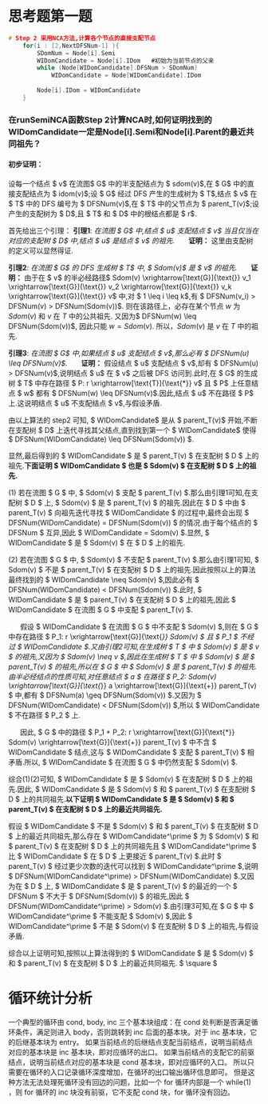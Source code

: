 # 思考题第一题

```c
# Step 2 采用NCA方法,计算各个节点的直接支配节点
    for(i : [2,NextDFSNum-1] ){
		SDomNum = Node[i].Semi
        WIDomCandidate = Node[i].IDom	#初始为当前节点的父亲
        while (Node[WIDomCandidate].DFSNum > SDomNum)
        	WIDomCandidate = Node[WIDomCandidate].IDom
        
        Node[i].IDom = WIDomCandidate	
    }   
```
### 在runSemiNCA函数Step 2计算NCA时,如何证明找到的 WIDomCandidate一定是Node[i].Semi和Node[i].Parent的最近共同祖先？

#### 初步证明：
设每一个结点 $  v$ 在流图$ G$ 中的半支配结点为 $ sdom(v)$,在 $ G$  中的直接支配结点为 $ idom(v)$;设 $ G$ 经过 DFS 产生的生成树为 $ T$,结点 $ v$  在 $ T$  中的 DFS 编号为 $ DFSNum(v)$,在 $ T$  中的父节点为 $ parent_T(v)$;设产生的支配树为 $ D$,且 $ T$  和 $ D$ 中的根结点都是 $ r$.

首先给出三个引理：
**引理1**: *在流图 $ G$ 中,结点 $ u$ 支配结点 $ v$ 当且仅当在对应的支配树 $ D$ 中,结点 $ u$ 是结点 $ v$ 的祖先.*
&nbsp;&nbsp;&nbsp;&nbsp;&nbsp;&nbsp;**证明：** 这里由支配树的定义可以显然得证.

**引理2**: *在流图 $ G$ 的 DFS 生成树 $ T$ 中, $ Sdom(v)$ 是 $ v$ 的祖先.*
&nbsp;&nbsp;&nbsp;&nbsp;&nbsp;&nbsp;**证明：** 由于在 $ v$ 的半必经路径$ Sdom(v) \xrightarrow[\text{G}]{\text{}} v_1 \xrightarrow[\text{G}]{\text{}} v_2 \xrightarrow[\text{G}]{\text{}} v_k \xrightarrow[\text{G}]{\text{}} v$ 中,对 $ 1 \leq i \leq k$,有 $ DFSNum(v_i) > DFSNum(v) > DFSNum(Sdom(v))$. 则在该路径上，必存在某个节点 $w$ 为$Sdom(v)$ 和 $v$ 在 $T$ 中的公共祖先. 又因为$ DFSNum(w) \leq DFSNum(Sdom(v))$, 因此只能 $w = Sdom(v)$. 所以，$Sdom(v)$ 是 $v$ 在 $T$ 中的祖先.


**引理3**: *在流图 $ G$  中,如果结点 $ u$  支配结点 $ v$,那么必有 $ DFSNum(u) \leq DFSNum(v)$.*
&nbsp;&nbsp;&nbsp;&nbsp;&nbsp;&nbsp;**证明：** 假设结点 $ u$  支配结点 $ v$,却有 $ DFSNum(u) > DFSNum(v)$,说明结点 $ u$  在 $ v$  之后被 DFS 访问到.此时,在 $ G$  的生成树 $ T$  中存在路径 $ P: r \xrightarrow[\text{T}]{\text{*}} v$  且 $ P$  上任意结点 $ w$  都有 $ DFSNum(w) \leq DFSNum(v)$.因此,结点 $ u$  不在路径 $ P$  上.这说明结点 $ u$  不支配结点 $ v$,与假设矛盾.

由以上算法的 step2 可知, $ WIDomCandidate$  是从 $ parent_T(v)$  开始,不断在支配树 $ D$  上迭代寻找其父结点,直到找到第一个 $ WIDomCandidate$ 使得$ DFSNum(WIDomCandidate) \leq DFSNum(Sdom(v)) $.

显然,最后得到的 $ WIDomCandidate $ 是 $ parent_T(v) $ 在支配树 $ D $ 上的祖先.**下面证明 $ WIDomCandidate $ 也是 $ Sdom(v) $ 在支配树 $ D $ 上的祖先.**

(1) 若在流图 $ G $ 中, $ Sdom(v) $ 支配 $ parent_T(v) $.那么由引理1可知,在支配树 $ D $ 上, $ Sdom(v) $ 是 $ parent_T(v) $ 的祖先.因此在 $ D $ 中由 $ parent_T(v) $ 向祖先迭代寻找 $ WIDomCandidate $ 的过程中,最终会出现 $ DFSNum(WIDomCandidate) = DFSNum(Sdom(v)) $ 的情况.由于每个结点的 $ DFSNum $ 互异,因此 $ WIDomCandidate = Sdom(v) $.显然, $ WIDomCandidate $ 是 $ Sdom(v) $ 在 $ D $ 上的祖先.

(2) 若在流图 $ G $ 中, $ Sdom(v) $ 不支配 $ parent_T(v) $.那么由引理1可知, $ Sdom(v) $ 不是 $ parent_T(v) $ 在支配树 $ D $ 上的祖先.因此按照以上的算法最终找到的 $ WIDomCandidate \neq Sdom(v) $,因此必有 $ DFSNum(WIDomCandidate) < DFSNum(Sdom(v)) $.此时, $ WIDomCandidate $ 是 $ parent_T(v) $ 在支配树 $ D $ 上的祖先,因此 $ WIDomCandidate $ 在流图 $ G $ 中支配 $ parent_T(v) $.

&nbsp;&nbsp;&nbsp;&nbsp;&nbsp;&nbsp;假设 $ WIDomCandidate $ 在流图 $ G $ 中不支配 $ Sdom(v) $,则在 $ G $ 中存在路径 $ P_1: r \xrightarrow[\text{G}]{\text{*}} Sdom(v) $ 且 $ P_1 $ 不经过 $ WIDomCandidate $.又由引理2可知,在生成树 $ T $ 中 $ Sdom(v) $ 是 $ v $ 的祖先,又因为 $ Sdom(v) \neq v $,因此在生成树 $ T $ 中 $ Sdom(v) $ 是 $ parent_T(v) $ 的祖先,所以在 $ G $ 中 $ Sdom(v) $ 是 $ parent_T(v) $ 的祖先.由半必经结点的性质可知,对任意结点 $ a $ 在路径 $ P_2: Sdom(v) \xrightarrow[\text{G}]{\text{*}} a \xrightarrow[\text{G}]{\text{+}} parent_T(v) $ 中,都有 $ DFSNum(a) \geq DFSNum(Sdom(v)) $.又因为 $ DFSNum(WIDomCandidate) < DFSNum(Sdom(v)) $,所以 $ WIDomCandidate $ 不在路径 $ P_2 $ 上.

&nbsp;&nbsp;&nbsp;&nbsp;&nbsp;&nbsp;因此, $ G $ 中的路径 $ P_1 + P_2: r \xrightarrow[\text{G}]{\text{*}} Sdom(v) \xrightarrow[\text{G}]{\text{+}} parent_T(v) $ 中不含 $ WIDomCandidate $ 结点,这与 $ WIDomCandidate $ 支配 $ parent_T(v) $ 相矛盾.所以, $ WIDomCandidate $ 在流图 $ G $ 中仍然支配 $ Sdom(v) $.


综合(1)(2)可知, $ WIDomCandidate $ 是 $ Sdom(v) $ 在支配树 $ D $ 上的祖先.因此, $ WIDomCandidate $ 是 $ Sdom(v) $ 和 $ parent_T(v) $ 在支配树 $ D $ 上的共同祖先.**以下证明 $ WIDomCandidate $ 是 $ Sdom(v) $ 和 $ parent_T(v) $ 在支配树 $ D $ 上的最近共同祖先.**

假设 $ WIDomCandidate $ 不是 $ Sdom(v) $ 和 $ parent_T(v) $ 在支配树 $ D $ 上的最近共同祖先,那么存在 $ WIDomCandidate^\prime $ 为 $ Sdom(v) $ 和 $ parent_T(v) $ 在支配树 $ D $ 上的共同祖先且 $ WIDomCandidate^\prime $ 比 $ WIDomCandidate $ 在 $ D $ 上更接近 $ parent_T(v) $.此时 $ parent_T(v) $ 经过更少次数的迭代可以找到 $ WIDomCandidate^\prime $,说明 $ DFSNum(WIDomCandidate^\prime) > DFSNum(WIDomCandidate) $.又因为在 $ D $ 上, $ WIDomCandidate $ 是 $ parent_T(v) $ 的最近的一个 $ DFSNum $ 不大于 $ DFSNum(Sdom(v)) $ 的祖先,因此 $ DFSNum(WIDomCandidate^\prime) > Sdom(v) $.由引理3可知,在 $ G $ 中 $ WIDomCandidate^\prime $ 不能支配 $ Sdom(v) $,因此 $ WIDomCandidate^\prime $ 不是 $ Sdom(v) $ 在支配树 $ D $ 上的祖先,与假设矛盾.

综合以上证明可知,按照以上算法得到的 $ WIDomCandidate $ 是 $ Sdom(v) $ 和 $ parent_T(v) $ 在支配树 $ D $ 上的最近共同祖先.  $ \square $ 

# 循环统计分析
一个典型的循环由 cond, body, inc 三个基本块组成：在 cond 处判断是否满足循环条件，满足则进入 body，否则跳转到 inc 后面的基本块。对于 inc 基本块，它的后继基本块为 entry。
如果当前结点的后继结点支配当前结点，说明当前结点对应的基本块是 inc 基本块，即对应循环的出口。
如果当前结点的支配它的前驱结点，说明当前结点对应的基本块是 cond 基本块，即对应循环的入口。
所以只需要在循环的入口记录循环深度增加，在循环的出口输出循环信息即可。
但是这种方法无法处理死循环没有回边的问题，比如一个 for 循环内部是一个 while(1) ，则 for 循环的 inc 块没有前驱，它不支配 cond 块，for 循环没有回边。
